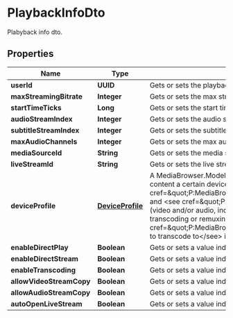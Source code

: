 

# PlaybackInfoDto

Plabyback info dto.

## Properties

| Name | Type | Description | Notes |
|------------ | ------------- | ------------- | -------------|
|**userId** | **UUID** | Gets or sets the playback userId. |  [optional] |
|**maxStreamingBitrate** | **Integer** | Gets or sets the max streaming bitrate. |  [optional] |
|**startTimeTicks** | **Long** | Gets or sets the start time in ticks. |  [optional] |
|**audioStreamIndex** | **Integer** | Gets or sets the audio stream index. |  [optional] |
|**subtitleStreamIndex** | **Integer** | Gets or sets the subtitle stream index. |  [optional] |
|**maxAudioChannels** | **Integer** | Gets or sets the max audio channels. |  [optional] |
|**mediaSourceId** | **String** | Gets or sets the media source id. |  [optional] |
|**liveStreamId** | **String** | Gets or sets the live stream id. |  [optional] |
|**deviceProfile** | [**DeviceProfile**](DeviceProfile.md) | A MediaBrowser.Model.Dlna.DeviceProfile represents a set of metadata which determines which content a certain device is able to play.  &lt;br /&gt;  Specifically, it defines the supported &lt;see cref&#x3D;\&quot;P:MediaBrowser.Model.Dlna.DeviceProfile.ContainerProfiles\&quot;&gt;containers&lt;/see&gt; and  &lt;see cref&#x3D;\&quot;P:MediaBrowser.Model.Dlna.DeviceProfile.CodecProfiles\&quot;&gt;codecs&lt;/see&gt; (video and/or audio, including codec profiles and levels)  the device is able to direct play (without transcoding or remuxing),  as well as which &lt;see cref&#x3D;\&quot;P:MediaBrowser.Model.Dlna.DeviceProfile.TranscodingProfiles\&quot;&gt;containers/codecs to transcode to&lt;/see&gt; in case it isn&#39;t. |  [optional] |
|**enableDirectPlay** | **Boolean** | Gets or sets a value indicating whether to enable direct play. |  [optional] |
|**enableDirectStream** | **Boolean** | Gets or sets a value indicating whether to enable direct stream. |  [optional] |
|**enableTranscoding** | **Boolean** | Gets or sets a value indicating whether to enable transcoding. |  [optional] |
|**allowVideoStreamCopy** | **Boolean** | Gets or sets a value indicating whether to enable video stream copy. |  [optional] |
|**allowAudioStreamCopy** | **Boolean** | Gets or sets a value indicating whether to allow audio stream copy. |  [optional] |
|**autoOpenLiveStream** | **Boolean** | Gets or sets a value indicating whether to auto open the live stream. |  [optional] |



